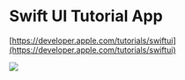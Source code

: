 
# Swift UI Tutorial App

[https://developer.apple.com/tutorials/swiftui](https://developer.apple.com/tutorials/swiftui)

![](images/demo.gif)